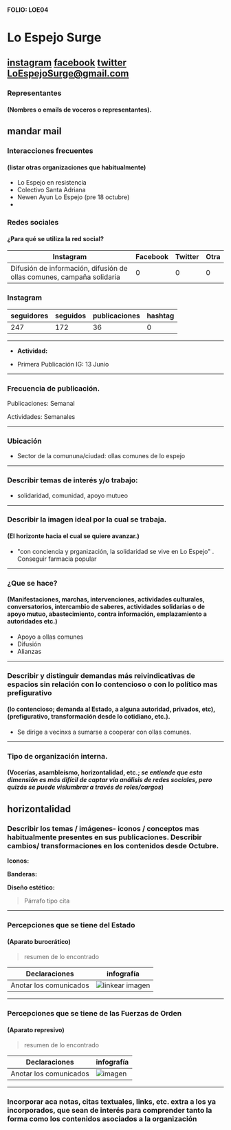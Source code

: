 #### FOLIO: LOE04
# Lo Espejo Surge

[instagram](https://www.instagram.com/p/CBY-uDoJV91/)
[facebook]()
[twitter]()
<LoEspejoSurge@gmail.com>
---

### Representantes
#### (Nombres o emails de voceros o representantes).
mandar mail
---
### Interacciones frecuentes
#### (listar otras organizaciones que habitualmente)
* Lo Espejo en resistencia 
* Colectivo Santa Adriana
* Newen Ayun Lo Espejo (pre 18 octubre)
* 
### Redes sociales
#### ¿Para qué se utiliza la red social?
| Instagram | Facebook | Twitter | Otra 
|---|---|---|---|
|Difusión de información, difusión de ollas comunes, campaña solidaria|0|0| 0|

### **Instagram**
| seguidores | seguidos | publicaciones | hashtag 
|---|---|---|---|
|247|172|36| 0

---

* **Actividad:**   

* Primera Publicación IG: 13 Junio

---
### Frecuencia de publicación.

Publicaciones: Semanal

Actividades: Semanales 

---
### Ubicación
* Sector de la comununa/ciudad: ollas comunes de lo espejo

---
### Describir temas de interés y/o trabajo: 
* solidaridad, comunidad, apoyo mutueo 

---
### Describir la imagen ideal por la cual se trabaja.
#### (El horizonte hacia el cual se quiere avanzar.)
* "con conciencia y prganización, la solidaridad se vive en Lo Espejo" . Conseguir farmacia popular
---
### ¿Que se hace?
#### (Manifestaciones, marchas, intervenciones, actividades culturales, conversatorios, intercambio de saberes, actividades solidarias o de apoyo mutuo, abastecimiento, contra información, emplazamiento a autoridades etc.)
* Apoyo a ollas comunes
* Difusión
* Alianzas 

---
### Describir y distinguir demandas más reivindicativas de espacios sin relación con lo contencioso o con lo político mas prefigurativo
#### (lo contencioso; demanda al Estado, a alguna autoridad, privados, etc), (prefigurativo, transformación desde lo cotidiano, etc.).
* Se dirige a vecinxs a sumarse a cooperar con ollas comunes.  
---
### Tipo de organización interna.
#### (Vocerías, asambleísmo, horizontalidad, etc.; *se entiende que esta dimensión es más difícil de captar vía análisis de redes sociales, pero quizás se puede vislumbrar a través de roles/cargos*)
horizontalidad 
---
### Describir los temas / imágenes- iconos / conceptos mas habitualmente presentes en sus publicaciones. Describir cambios/ transformaciones en los contenidos desde Octubre.

**Iconos:**

**Banderas:**

**Diseño estético:**

> Párrafo tipo cita 

---
### Percepciones que se tiene del Estado
#### (Aparato burocrático)
> resumen de lo encontrado

| Declaraciones | infografía | 
|---|---|
|Anotar los comunicados | ![linkear imagen]() |

---
### Percepciones que se tiene de las Fuerzas de Orden
#### (Aparato represivo)
> resumen de lo encontrado

| Declaraciones | infografía | 
|---|---|
|Anotar los comunicados | ![imagen]() |


---
### Incorporar aca notas, citas textuales, links, etc. extra a los ya incorporados, que sean de interés para comprender tanto la forma como los contenidos asociados a la organización